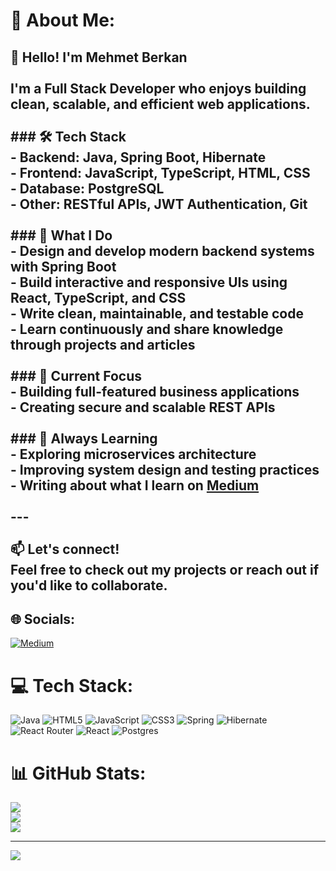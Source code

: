 # 💫 About Me:
## 👋 Hello! I'm Mehmet Berkan<br><br>I'm a **Full Stack Developer** who enjoys building clean, scalable, and efficient web applications.<br><br>### 🛠️ Tech Stack<br>- **Backend:** Java, Spring Boot, Hibernate  <br>- **Frontend:** JavaScript, TypeScript, HTML, CSS  <br>- **Database:** PostgreSQL <br>- **Other:** RESTful APIs, JWT Authentication, Git<br><br>### 🚀 What I Do<br>- Design and develop modern backend systems with **Spring Boot**<br>- Build interactive and responsive UIs using **React**, **TypeScript**, and **CSS**<br>- Write clean, maintainable, and testable code<br>- Learn continuously and share knowledge through projects and articles<br><br>### 📌 Current Focus<br>- Building full-featured business applications  <br>- Creating secure and scalable REST APIs  <br><br>### 🌱 Always Learning<br>- Exploring microservices architecture  <br>- Improving system design and testing practices  <br>- Writing about what I learn on [Medium](https://medium.com/@berkan.akbulut)<br><br>---<br><br>📫 **Let's connect!**  <br>Feel free to check out my projects or reach out if you'd like to collaborate.


## 🌐 Socials:
[![Medium](https://img.shields.io/badge/Medium-12100E?logo=medium&logoColor=white)](https://medium.com/@https://medium.com/@berkan.akbulut) 

# 💻 Tech Stack:
![Java](https://img.shields.io/badge/java-%23ED8B00.svg?style=for-the-badge&logo=openjdk&logoColor=white) ![HTML5](https://img.shields.io/badge/html5-%23E34F26.svg?style=for-the-badge&logo=html5&logoColor=white) ![JavaScript](https://img.shields.io/badge/javascript-%23323330.svg?style=for-the-badge&logo=javascript&logoColor=%23F7DF1E) ![CSS3](https://img.shields.io/badge/css3-%231572B6.svg?style=for-the-badge&logo=css3&logoColor=white) ![Spring](https://img.shields.io/badge/spring-%236DB33F.svg?style=for-the-badge&logo=spring&logoColor=white) ![Hibernate](https://img.shields.io/badge/Hibernate-59666C?style=for-the-badge&logo=Hibernate&logoColor=white) ![React Router](https://img.shields.io/badge/React_Router-CA4245?style=for-the-badge&logo=react-router&logoColor=white) ![React](https://img.shields.io/badge/react-%2320232a.svg?style=for-the-badge&logo=react&logoColor=%2361DAFB) ![Postgres](https://img.shields.io/badge/postgres-%23316192.svg?style=for-the-badge&logo=postgresql&logoColor=white)
# 📊 GitHub Stats:
![](https://github-readme-stats.vercel.app/api?username=mberkanakblt&theme=dark&hide_border=false&include_all_commits=false&count_private=false)<br/>
![](https://nirzak-streak-stats.vercel.app/?user=mberkanakblt&theme=dark&hide_border=false)<br/>
![](https://github-readme-stats.vercel.app/api/top-langs/?username=mberkanakblt&theme=dark&hide_border=false&include_all_commits=false&count_private=false&layout=compact)

---
[![](https://visitcount.itsvg.in/api?id=mberkanakblt&icon=0&color=0)](https://visitcount.itsvg.in)

<!-- Proudly created with GPRM ( https://gprm.itsvg.in ) -->
